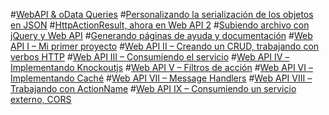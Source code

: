 #[WebAPI & oData Queries](WebAPI-oData-Queries.md)
#[Personalizando la serialización de los objetos en JSON](Serializacion-de-objetos-en-JSON.md)
#[HttpActionResult, ahora en Web API 2](HttpActionResult-ahora-en-Web-API-2.md)
#[Subiendo archivo con jQuery y Web API](Subiendo-archivo-con-jQuery.md)
#[Generando páginas de ayuda y documentación](Generando-paginas-de-ayuda-y-documentacion.md)
#[Web API I – Mi primer proyecto](Mi-primer-proyecto.md)
#[Web API II – Creando un CRUD, trabajando con verbos HTTP](Creando-un-CRUD.md)
#[Web API III – Consumiendo el servicio](Web-API-III_Consumiendo-el-servicio.md)
#[Web API IV – Implementando Knockoutjs](Implementando-Knockoutjs.md)
#[Web API V – Filtros de acción](Filtros-de-accion.md)
#[Web API VI – Implementando Caché](Implementando-Cache.md)
#[Web API VII – Message Handlers](Message-Handlers.md)
#[Web API VIII – Trabajando con ActionName](Trabajando-con-ActionName.md)
#[Web API IX – Consumiendo un servicio externo, CORS](Consumiendo-un-servicio-externo.md)